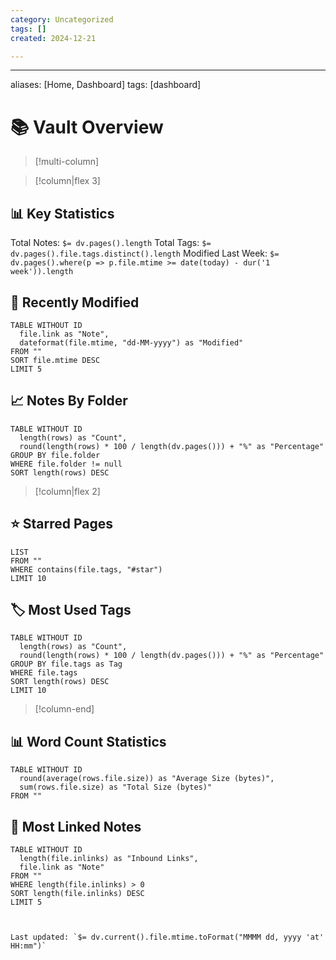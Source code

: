 ```yaml
---
category: Uncategorized
tags: []
created: 2024-12-21

---
```

---
aliases: [Home, Dashboard]
tags: [dashboard]

# 📚 Vault Overview

> [!multi-column]

> [!column|flex 3]
## 📊 Key Statistics

Total Notes: `$= dv.pages().length`
Total Tags: `$= dv.pages().file.tags.distinct().length`
Modified Last Week: `$= dv.pages().where(p => p.file.mtime >= date(today) - dur('1 week')).length`

## 📝 Recently Modified
```dataview
TABLE WITHOUT ID
  file.link as "Note",
  dateformat(file.mtime, "dd-MM-yyyy") as "Modified"
FROM ""
SORT file.mtime DESC
LIMIT 5
```

## 📈 Notes By Folder
```dataview
TABLE WITHOUT ID
  length(rows) as "Count",
  round(length(rows) * 100 / length(dv.pages())) + "%" as "Percentage"
GROUP BY file.folder
WHERE file.folder != null
SORT length(rows) DESC
```

> [!column|flex 2]
## ⭐ Starred Pages
```dataview
LIST
FROM ""
WHERE contains(file.tags, "#star")
LIMIT 10
```

## 🏷️ Most Used Tags
```dataview
TABLE WITHOUT ID
  length(rows) as "Count",
  round(length(rows) * 100 / length(dv.pages())) + "%" as "Percentage"
GROUP BY file.tags as Tag
WHERE file.tags
SORT length(rows) DESC
LIMIT 10
```

> [!column-end]

## 📊 Word Count Statistics
```dataview
TABLE WITHOUT ID
  round(average(rows.file.size)) as "Average Size (bytes)",
  sum(rows.file.size) as "Total Size (bytes)"
FROM ""
```

## 🔗 Most Linked Notes
```dataview
TABLE WITHOUT ID
  length(file.inlinks) as "Inbound Links",
  file.link as "Note"
FROM ""
WHERE length(file.inlinks) > 0
SORT length(file.inlinks) DESC
LIMIT 5
```
```


Last updated: `$= dv.current().file.mtime.toFormat("MMMM dd, yyyy 'at' HH:mm")`
